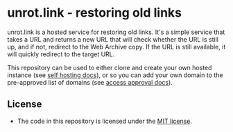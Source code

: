 # unrot.link - restoring old links

unrot.link is a hosted service for restoring old links. It's a simple service that takes a URL and returns a new URL that will check whether the URL is still up, and if not, redirect to the Web Archive copy. If the URL is still available, it will quickly redirect to the target URL.

This repository can be used to either clone and create your own hosted instance (see [self hosting docs](https://unrot.link/docs/self-hosted)), or so you can add your own domain to the pre-approved list of domains (see [access approval docs](https://unrot.link/docs/access)).

## License

- The code in this repository is licensed under the [MIT license](https://rem.mit-license.org).
